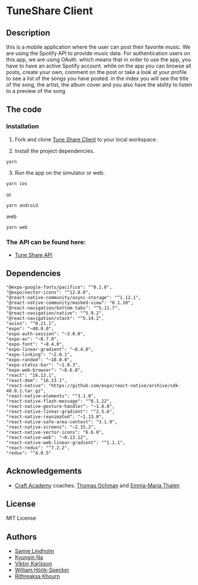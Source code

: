 # TuneShare Client

## Description

this is a mobile application where the user can post their favorite music. We are using the Spotify API to provide music data. For authentication users on this app, we are using OAuth. which means that in order to use the app, you have to have an active Spotify account. while on the app you can browse all posts, create your own, comment on the post or take a look at your profile to see a list of the songs you have posted. in the index you will see the title of the song, the artist, the album cover and you also have the ability to listen to a preview of the song

## The code

### Installation

1. Fork and clone [Tune Share Client](https://github.com/CraftAcademy/tuneshare_client) to your local workspace.

2. Install the project dependencies.

```
yarn
```

3. Run the app on the simulator or web.

```
yarn ios
```

or

```
yarn android
```
web
```
yarn web
```

### The API can be found here:

- [Tune Share API](https://github.com/CraftAcademy/tuneshare_api)

## Dependencies

    "@expo-google-fonts/pacifico": "^0.1.0",
    "@expo/vector-icons": "^12.0.0",
    "@react-native-community/async-storage": "^1.12.1",
    "@react-native-community/masked-view": "0.1.10",
    "@react-navigation/bottom-tabs": "^5.11.7",
    "@react-navigation/native": "^5.9.2",
    "@react-navigation/stack": "^5.14.2",
    "axios": "^0.21.1",
    "expo": "~40.0.0",
    "expo-auth-session": "~3.0.0",
    "expo-av": "~8.7.0",
    "expo-font": "~8.4.0",
    "expo-linear-gradient": "~8.4.0",
    "expo-linking": "~2.0.1",
    "expo-random": "~10.0.0",
    "expo-status-bar": "~1.0.3",
    "expo-web-browser": "~8.6.0",
    "react": "16.13.1",
    "react-dom": "16.13.1",
    "react-native": "https://github.com/expo/react-native/archive/sdk-40.0.1.tar.gz",
    "react-native-elements": "^3.1.0",
    "react-native-flash-message": "^0.1.22",
    "react-native-gesture-handler": "~1.8.0",
    "react-native-linear-gradient": "^2.5.6",
    "react-native-reanimated": "~1.13.0",
    "react-native-safe-area-context": "3.1.9",
    "react-native-screens": "~2.15.2",
    "react-native-vector-icons": "6.6.0",
    "react-native-web": "~0.13.12",
    "react-native-web-linear-gradient": "^1.1.1",
    "react-redux": "^7.2.2",
    "redux": "^4.0.5"

## Acknowledgements

- [Craft Academy](https://www.craftacademy.se/) coaches: [Thomas Ochman](https://github.com/tochman) and [Emma-Maria Thalen](https://github.com/emtalen)

## License

MIT License

## Authors

- [Sanne Lindholm](https://github.com/salindholm)
- [Kyungin Na](https://github.com/KyunginNa)
- [Viktor Karlsson](https://github.com/ViktorHek)
- [William Höök-Specker](https://github.com/sealfury)
- [Rithreaksa Khourn](https://github.com/rithreaksa)
